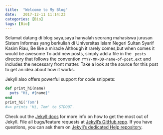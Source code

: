 ```yaml
---
title:  "Welcome to My Blog"
date:   2017-12-11 11:14:23
categories: [Bio]
tags: [Bio]
---
```

Selamat datang di blog saya,saya hanyalah seorang mahasiswa jurusan Sistem Informas yang berkuliah di Universitas Islam Negeri Sultan Syarif Kasim Riau,
Be like a miracle
Although it rarely comes,but when comes it would be awesome
To add new posts, simply add a file in the `_posts` directory that follows the convention `YYYY-MM-DD-name-of-post.ext` and includes the necessary front matter. Take a look at the source for this post to get an idea about how it works.

Jekyll also offers powerful support for code snippets:

``` ruby
def print_hi(name)
  puts "Hi, #{name}"
end
print_hi('Tom')
#=> prints 'Hi, Tom' to STDOUT.
```

Check out the [Jekyll docs][jekyll] for more info on how to get the most out of Jekyll. File all bugs/feature requests at [Jekyll’s GitHub repo][jekyll-gh]. If you have questions, you can ask them on [Jekyll’s dedicated Help repository][jekyll-help].

[jekyll]:      http://jekyllrb.com
[jekyll-gh]:   https://github.com/jekyll/jekyll
[jekyll-help]: https://github.com/jekyll/jekyll-help
